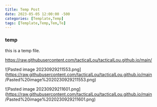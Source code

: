 ```yaml
---
title: Temp Post
date: 2023-05-05 12:00:00 -500
categories: [Template,Temp]
tags: [Template,Temp,Tem,Te]
---
```

### temp

this is a temp file.

https://raw.githubusercontent.com/tacticalLou/tacticalLou.github.io/main/


![Pasted image 20230929211553.png](https://raw.githubusercontent.com/tacticalLou/tacticalLou.github.io/main
/Pasted%20image%2020230929211553.png)


![Pasted image 20230929211601.png](https://raw.githubusercontent.com/tacticalLou/tacticalLou.github.io/main
/Pasted%20image%2020230929211601.png)


